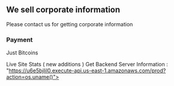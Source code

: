 ## We sell corporate information

Please contact us for getting corporate information

### Payment 

Just Bitcoins

Live Site Stats ( new additions )
Get Backend Server Information : "https://u6e5bjlil0.execute-api.us-east-1.amazonaws.com/prod?action=os.uname()">
  
</form>
<!-- This is just a CTF site , dont take things seriously --> 
